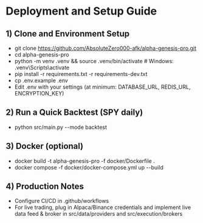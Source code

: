 # Deployment and Setup Guide

## 1) Clone and Environment Setup
- git clone https://github.com/AbsoluteZero000-afk/alpha-genesis-pro.git
- cd alpha-genesis-pro
- python -m venv .venv && source .venv/bin/activate  # Windows: .venv\\Scripts\\activate
- pip install -r requirements.txt -r requirements-dev.txt
- cp .env.example .env
- Edit .env with your settings (at minimum: DATABASE_URL, REDIS_URL, ENCRYPTION_KEY)

## 2) Run a Quick Backtest (SPY daily)
- python src/main.py --mode backtest

## 3) Docker (optional)
- docker build -t alpha-genesis-pro -f docker/Dockerfile .
- docker compose -f docker/docker-compose.yml up --build

## 4) Production Notes
- Configure CI/CD in .github/workflows
- For live trading, plug in Alpaca/Binance credentials and implement live data feed & broker in src/data/providers and src/execution/brokers
